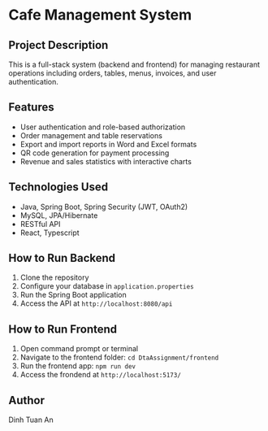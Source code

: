 # Cafe Management System

## Project Description
This is a full-stack system (backend and frontend) for managing restaurant operations including orders, tables, menus, invoices, and user authentication.

## Features
- User authentication and role-based authorization
- Order management and table reservations
- Export and import reports in Word and Excel formats
- QR code generation for payment processing
- Revenue and sales statistics with interactive charts

## Technologies Used
- Java, Spring Boot, Spring Security (JWT, OAuth2)
- MySQL, JPA/Hibernate
- RESTful API
- React, Typescript

## How to Run Backend
1. Clone the repository
2. Configure your database in `application.properties`
3. Run the Spring Boot application
4. Access the API at `http://localhost:8080/api`

## How to Run Frontend
1. Open command prompt or terminal
2. Navigate to the frontend folder: `cd DtaAssignment/frontend`
3. Run the frontend app: `npm run dev`
4. Access the frondend at `http://localhost:5173/`

## Author
Dinh Tuan An
